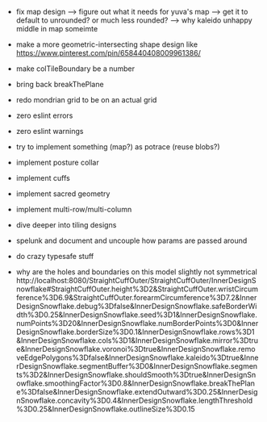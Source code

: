 - fix map design
--> figure out what it needs for yuva's map
--> get it to default to unrounded? or much less rounded?
--> why kaleido unhappy middle in map someimte

- make a more geometric-intersecting shape design like https://www.pinterest.com/pin/658440408009961386/

- make colTileBoundary be a number

- bring back breakThePlane

- redo mondrian grid to be on an actual grid

- zero eslint errors
- zero eslint warnings

- try to implement something (map?) as potrace (reuse blobs?)

- implement posture collar
- implement cuffs
- implement sacred geometry
- implement multi-row/multi-column
- dive deeper into tiling designs

- spelunk and document and uncouple how params are passed around

- do crazy typesafe stuff


- why are the holes and boundaries on this model slightly not symmetrical http://localhost:8080/StraightCuffOuter/StraightCuffOuter/InnerDesignSnowflake#StraightCuffOuter.height%3D2&StraightCuffOuter.wristCircumference%3D6.9&StraightCuffOuter.forearmCircumference%3D7.2&InnerDesignSnowflake.debug%3Dfalse&InnerDesignSnowflake.safeBorderWidth%3D0.25&InnerDesignSnowflake.seed%3D1&InnerDesignSnowflake.numPoints%3D20&InnerDesignSnowflake.numBorderPoints%3D0&InnerDesignSnowflake.borderSize%3D0.1&InnerDesignSnowflake.rows%3D1&InnerDesignSnowflake.cols%3D1&InnerDesignSnowflake.mirror%3Dtrue&InnerDesignSnowflake.voronoi%3Dtrue&InnerDesignSnowflake.removeEdgePolygons%3Dfalse&InnerDesignSnowflake.kaleido%3Dtrue&InnerDesignSnowflake.segmentBuffer%3D0&InnerDesignSnowflake.segments%3D2&InnerDesignSnowflake.shouldSmooth%3Dtrue&InnerDesignSnowflake.smoothingFactor%3D0.8&InnerDesignSnowflake.breakThePlane%3Dfalse&InnerDesignSnowflake.extendOutward%3D0.25&InnerDesignSnowflake.concavity%3D0.4&InnerDesignSnowflake.lengthThreshold%3D0.25&InnerDesignSnowflake.outlineSize%3D0.15

